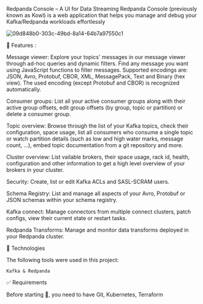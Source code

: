 Redpanda Console – A UI for Data Streaming
Redpanda Console (previously known as Kowl) is a web application that helps you manage and debug your Kafka/Redpanda workloads effortlessly

![09d848b0-303c-49bd-8a14-64b7a97550c1](https://github.com/user-attachments/assets/e83a0a47-5870-4966-8fb7-8c5162b5ea95)

 
🎯 Features :

Message viewer: Explore your topics' messages in our message viewer through ad-hoc queries and dynamic filters. Find any message you want using JavaScript functions to filter messages. Supported encodings are: JSON, Avro, Protobuf, CBOR, XML, MessagePack, Text and Binary (hex view). The used encoding (except Protobuf and CBOR) is recognized automatically.

Consumer groups: List all your active consumer groups along with their active group offsets, edit group offsets (by group, topic or partition) or delete a consumer group.

Topic overview: Browse through the list of your Kafka topics, check their configuration, space usage, list all consumers who consume a single topic or watch partition details (such as low and high water marks, message count, ...), embed topic documentation from a git repository and more.

Cluster overview: List vailable brokers, their space usage, rack id, health, configuration and other information to get a high level overview of your brokers in your cluster.

Security: Create, list or edit Kafka ACLs and SASL-SCRAM users.

Schema Registry: List and manage all aspects of your Avro, Protobuf or JSON schemas within your schema registry.

Kafka connect: Manage connectors from multiple connect clusters, patch configs, view their current state or restart tasks.

Redpanda Transforms: Manage and monitor data transforms deployed in your Redpanda cluster.


🚀 Technologies

The following tools were used in this project:

    Kafka & Redpanda

✅ Requirements

Before starting 🏁, you need to have Git, Kubernetes, Terraform

